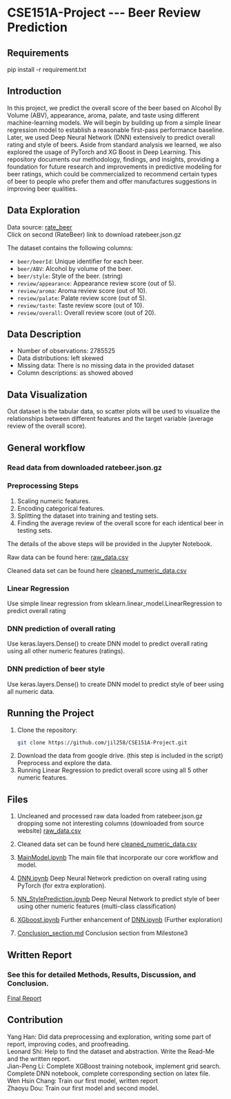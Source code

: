 # CSE151A-Project --- Beer Review Prediction

## Requirements
pip install -r requirement.txt

## Introduction

In this project, we predict the overall score of the beer based on Alcohol By Volume (ABV), appearance, aroma, palate, and taste using different machine-learning models. We will begin by building up from a simple linear regression model to establish a reasonable first-pass performance baseline. Later, we used Deep Neural Network (DNN) extensively to predict overall rating and style of beers. Aside from standard analysis we learned, we also explored the usage of  PyTorch and XG Boost in Deep Learning. This repository documents our methodology, findings, and insights, providing a foundation for future research and improvements in predictive modeling for beer ratings, which could be commercialized to recommend certain types of beer to people who prefer them and offer manufactures suggestions in improving beer qualities.

## Data Exploration
Data source: [rate_beer](https://cseweb.ucsd.edu/~jmcauley/datasets.html#multi_aspect) <br>
Click on second (RateBeer) link to download ratebeer.json.gz

The dataset contains the following columns:

- `beer/beerId`: Unique identifier for each beer.
- `beer/ABV`: Alcohol by volume of the beer.
- `beer/style`: Style of the beer. (string)
- `review/appearance`: Appearance review score (out of 5).
- `review/aroma`: Aroma review score (out of 10).
- `review/palate`: Palate review score (out of 5).
- `review/taste`: Taste review score (out of 10).
- `review/overall`: Overall review score (out of 20).

## Data Description

- Number of observations: 2785525
- Data distributions: left skewed
- Missing data: There is no missing data in the provided dataset
- Column descriptions: as showed aboved
  
## Data Visualization

Out dataset is the tabular data, so scatter plots will be used to visualize the relationships between different features and the target variable (average review of the overall score). 

## General workflow
### Read data from downloaded ratebeer.json.gz
### Preprocessing Steps

1. Scaling numeric features.
2. Encoding categorical features.
3. Splitting the dataset into training and testing sets.
4. Finding the average review of the overall score for each identical beer in testing sets.

The details of the above steps will be provided in the Jupyter Notebook.

Raw data can be found here:
[raw_data.csv](https://drive.google.com/file/d/1YE64oUNrTFDZcBJ_lK8mXtY0qImjjwyQ/view?usp=drive_link)

Cleaned data set can be found here [cleaned_numeric_data.csv](https://github.com/jil258/CSE151A-Project/blob/Milestone_3/cleaned_numeric_data.csv)

### Linear Regression
Use simple linear regression from sklearn.linear_model.LinearRegression to predict overall rating

### DNN prediction of overall rating
Use keras.layers.Dense() to create DNN model to predict overall rating using all other numeric features (ratings).

### DNN prediction of beer style
Use keras.layers.Dense() to create DNN model to predict style of beer using all numeric data.

## Running the Project

1. Clone the repository:
   ```bash
   git clone https://github.com/jil258/CSE151A-Project.git

2. Download the data from google drive. (this step is included in the script) Preprocess and explore the data. 
3. Running Linear Regression to predict overall score using all 5 other numeric features.

## Files
1. Uncleaned and processed raw data loaded from ratebeer.json.gz dropping some not interesting columns (downloaded from source website)
[raw_data.csv](https://drive.google.com/file/d/1YE64oUNrTFDZcBJ_lK8mXtY0qImjjwyQ/view?usp=drive_link)

2. Cleaned data set can be found here [cleaned_numeric_data.csv](https://github.com/jil258/CSE151A-Project/blob/Milestone_3/cleaned_numeric_data.csv)

3. [MainModel.ipynb](https://github.com/jil258/CSE151A-Project/blob/main/MainModel.ipynb) The main file that incorporate our core workflow and model.

4. [DNN.ipynb](https://github.com/jil258/CSE151A-Project/blob/main/DNN.ipynb) Deep Neural Network prediction on overall rating using PyTorch (for extra exploration).

5. [NN_StylePrediction.ipynb](https://github.com/jil258/CSE151A-Project/blob/main/NN_StylePrediction.ipynb) Deep Neural Network to predict style of beer using other numeric features (multi-class classification)

6. [XGboost.ipynb](https://github.com/jil258/CSE151A-Project/blob/main/XGboost.ipynb) Further enhancement of [DNN.ipynb](https://github.com/jil258/CSE151A-Project/blob/main/DNN.ipynb) (Further exploration)

7. [Conclusion_section.md](https://github.com/jil258/CSE151A-Project/blob/main/Conclusion%20section.md) Conclusion section from Milestone3


## Written Report
### See this for detailed Methods, Results, Discussion, and Conclusion.
[Final Report](https://github.com/jil258/CSE151A-Project/blob/main/CSE151A_Final_Report.pdf)

## Contribution
Yang Han: Did data preprocessing and exploration, writing some part of report, improving codes, and proofreading. <br>
Leonard Shi: Help to find the dataset and abstraction. Write the Read-Me and the written report. <br>
Jian-Peng Li: Complete XGBoost training notebook, implement grid search. Complete DNN notebook,
complete corresponding section on latex file. <br>
Wen Hsin Chang: Train our first model, written report <br>
Zhaoyu Dou: Train our first model and second model. <br>
